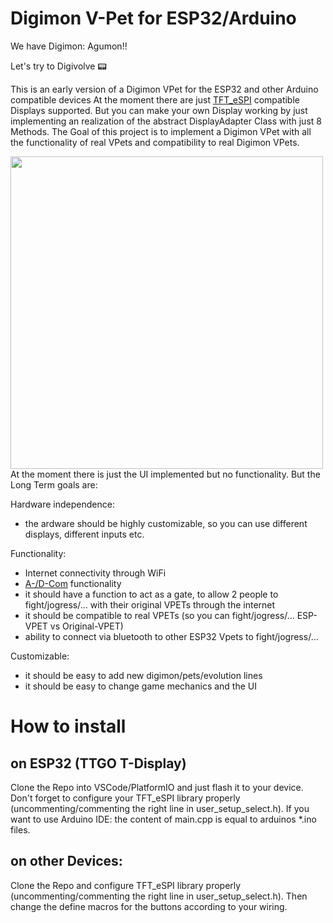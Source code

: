 # Digimon V-Pet for ESP32/Arduino

We have Digimon: Agumon!!

Let's try to Digivolve 📟


This is an early version of a Digimon VPet for the ESP32 and other Arduino compatible devices
At the moment there are just [TFT_eSPI](https://github.com/Bodmer/TFT_eSPI/) compatible Displays supported. But you can make your own Display working by just implementing an realization of the abstract DisplayAdapter Class with just 8 Methods.
The Goal of this project is to implement a Digimon VPet with all the functionality of real VPets and compatibility to real Digimon VPets.

<img src="screenshot.jpg" width="500" >
At the moment there is just the UI implemented but no functionality. But the Long Term goals are:

Hardware independence:
- the ardware should be highly customizable, so you can use different displays, different inputs etc. 

Functionality:
- Internet connectivity through WiFi
- [A-/D-Com](https://www.alphahub.site/guide) functionality 
- it should have a function to act as a gate, to allow 2 people to fight/jogress/... with their original VPETs through the internet
- it should be compatible to real VPETs (so you can fight/jogress/... ESP-VPET vs Original-VPET)
- ability to connect via bluetooth to other ESP32 Vpets to fight/jogress/...

Customizable: 
- it should be easy to add new digimon/pets/evolution lines
- it should be easy to change game mechanics and the UI

# How to install 
## on ESP32 (TTGO T-Display)
Clone the Repo into VSCode/PlatformIO and just flash it to your device. Don't forget to configure your TFT_eSPI library properly (uncommenting/commenting the right line in user_setup_select.h). If you want to use Arduino IDE: the content of main.cpp is equal to arduinos *.ino files. 

## on other Devices:
Clone the Repo and configure TFT_eSPI library properly (uncommenting/commenting the right line in user_setup_select.h). Then change the define macros for the buttons according to your wiring. 
